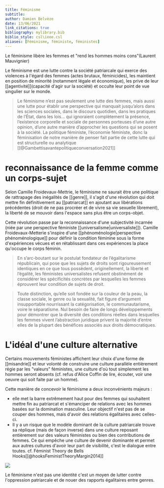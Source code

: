```yaml
---
title: Féminisme
subtitle:
author: Damien Belvèze
date: 13/06/2021
link_citations: true
bibliography: mylibrary.bib
biblio_style: csl\ieee.csl
aliases: [Féminisme, féministe, féministes]
---
```


Le féminisme libère les femmes et "rend les hommes moins cons"(Laurent Mauvignier)

Le féminisme est une lutte contre la société patriarcale qui exerce des violences à l'égard des femmes (actes brutaux, féminicides), les maintient en position de minorité (notamment légale et économique), les prive de leur [[agentivité]](capacité d'agir sur la société) et occulte leur point de vue singulier sur le monde. 

>Le féminisme n’est pas seulement une lutte des femmes, mais aussi une lutte pour établir une perspective qui manquait jusqu’alors dans les sciences sociales, dans le discours quotidien, dans les pratiques de l’État, dans les lois… qui ignoraient complètement la présence, l’existence corporelle et sociale de personnes porteuses d’une autre opinion, d’une autre manière d’approcher les questions qui se posent à la société. La politique féministe, l’économie féministe, donc la féminisation de notre manière de penser fait partie de cette lutte qui est structurelle ou analytique [[@Gambettisavantepolitiqueconversation2021]]

# reconnaissance de la femme comme un corps-sujet

Selon Camille Froidevaux-Mettrie, le féminisme ne saurait être une politique de rattrapage des inégalités de [[genre]], il s'agit d'une révolution qui doit mettre fin définitivement au [[patriarcat]] en ajoutant aux libérations précédentes (droit de ne pas procréer et de vivre sa vie sexuelle librement), la liberté de se mouvoir dans l'espace sans plus être un corps-objet. 

Cette révolution passe par la reconnaissance d'une subjectivité incarnée (niée par une perspective féministe [[universalisme|universaliste]]). 
Camille Froidevaux-Metterie s'inspire d'une [[phénoménologie|perspective phénoménologique]] pour définir la condition féminine sous la forme d'expériences vécues et en rétablissant dans ces expériences la place qu'occupe le corps féminin. 

>En s’arc-boutant sur le postulat fondateur de l’égalitarisme républicain, qui pose que les sujets de droits sont rigoureusement identiques en ce que tous possèdent, originellement, la liberté et l’égalité, les féministes universalistes refusent obstinément de considérer les spécificités concrètes par lesquelles les femmes éprouvent leur condition de sujets de droit.

>Toute distinction, qu’elle soit fondée sur la couleur de la peau, la classe sociale, le genre ou la sexualité, fait figure d’argument insupportable nourrissant la catégorisation, le communautarisme, voire le séparatisme. Nul besoin de faire de longs développements pour démontrer que la diversité des conditions réelles dans lesquelles les femmes vivent l’abstraction juridique privent la majorité d’entre elles de la plupart des bénéfices associés aux droits démocratiques.


# L'idéal d'une culture alternative

Certains mouvements féministes affichent leur choix d'une forme de [[misandrie]] et leur volonté de construire une culture parallèle entièrement régie par les "valeurs" féministes, une culture d'où tout simplement les hommes seront absents (cf. refus d'Alice Coffin de lire, écouter, voir une oeuvre qui soit faite par un homme). 

Cette manière de concevoir le féminisme a deux inconvénients majeurs : 
- elle met la barre extrêmement haut pour des femmes qui souhaitent mettre fin au patriarcat et s'émanciper de relations avec les hommes basées sur la domination masculine. Leur objectif n'est pas de se couper des hommes, mais d'avoir des relations égalitaires avec celles-ci. 
- Il y a un risque que le modèle dominant de la culture patriarcale trouve sa réplique (mais de façon inverse) dans une culture reposant entièrement sur des valeurs féministes ou bien des contributions de femmes. Ce qui empêche une culture de devenir dominante et permet aux autres cultures d'avoir leur part de visibilité, c'est le dialogue entre toutes. cf. Féminist Theory de Bells Hooks[[@hooksFeministTheoryMargin2014]]

![](communauté_féministe.jpg)

Le féminisme n'est pas une identité c'est un moyen de lutter contre l'oppression patriarcale et de nouer des rapports égalitaires entre genres.


